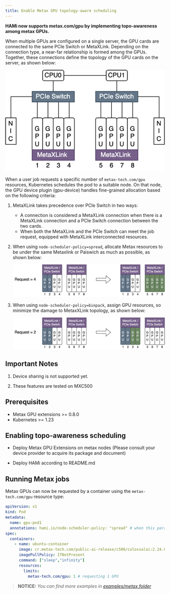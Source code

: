 ```yaml
---
title: Enable Metax GPU topology-aware scheduling
---
```


**HAMi now supports metax.com/gpu by implementing topo-awareness among metax GPUs.**

When multiple GPUs are configured on a single server, the GPU cards are connected to the same PCIe Switch or MetaXLink.
Depending on the connection type, a near-far relationship is formed among the GPUs.
Together, these connections define the topology of the GPU cards on the server, as shown below:

![img](https://github.com/Project-HAMi/HAMi/raw/master/imgs/metax_topo.png)

When a user job requests a specific number of `metax-tech.com/gpu` resources,
Kubernetes schedules the pod to a suitable node. On that node,
the GPU device plugin (gpu-device) handles fine-grained allocation based on the following criteria:

1. MetaXLink takes precedence over PCIe Switch in two ways:

   - A connection is considered a MetaXLink connection when there is a MetaXLink connection and a PCIe Switch connection between the two cards.
   - When both the MetaXLink and the PCIe Switch can meet the job request, equipped with MetaXLink interconnected resources.

2. When using `node-scheduler-policy=spread`, allocate Metax resources to be under the same Metaxlink or Paiswich as much as possible, as shown below:

   ![img](https://github.com/Project-HAMi/HAMi/raw/master/imgs/metax_spread.png)

3. When using `node-scheduler-policy=binpack`, assign GPU resources, so minimize the damage to MetaxXLink topology, as shown below:

   ![img](https://github.com/Project-HAMi/HAMi/raw/master/imgs/metax_binpack.png)

## Important Notes

1. Device sharing is not supported yet.

2. These features are tested on MXC500

## Prerequisites

* Metax GPU extensions >= 0.8.0
* Kubernetes >= 1.23

## Enabling topo-awareness scheduling

* Deploy Metax GPU Extensions on metax nodes (Please consult your device provider to acquire its package and document)

* Deploy HAMi according to README.md

## Running Metax jobs

Metax GPUs can now be requested by a container
using the `metax-tech.com/gpu` resource type:

```yaml
apiVersion: v1
kind: Pod
metadata:
  name: gpu-pod1
  annotations: hami.io/node-scheduler-policy: "spread" # when this parameter is set to spread, the scheduler will try to find the best topology for this task.
spec:
  containers:
    - name: ubuntu-container
      image: cr.metax-tech.com/public-ai-release/c500/colossalai:2.24.0.5-py38-ubuntu20.04-amd64 
      imagePullPolicy: IfNotPresent
      command: ["sleep","infinity"]
      resources:
        limits:
          metax-tech.com/gpu: 1 # requesting 1 GPU
```

> **NOTICE:** *You can find more examples in [examples/metax folder](https://github.com/Project-HAMi/HAMi/tree/release-v2.6/examples/metax/gpu)*
